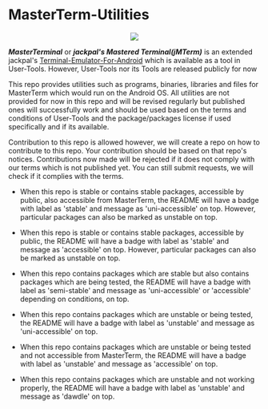 # MasterTerm-Utilities
<p align="center">
<a href="https://github.com/Master-Console/masterterm-utilities/" alt="Semi-Stable and Accessible"><img src="https://img.shields.io/badge/semi--stable-accessible-orange.svg" /></a>
</p>

**_MasterTerminal_** or **_jackpal's Mastered Terminal(jMTerm)_** is an extended jackpal's [Terminal-Emulator-For-Android](https://github.com/jackpal/Android-Terminal-Emulator) which is available as 
a tool in User-Tools. However, User-Tools nor its Tools are released publicly for now

This repo provides utilities such as programs, binaries, libraries and files for MasterTerm which would run on the Android OS.
All utilities are not provided for now in this repo and will be revised regularly but published ones will successfully work and should
be used based on the terms and conditions of User-Tools and the package/packages license if used specifically and if its available.

Contribution to this repo is allowed however, we will create a repo on how to contribute to this repo. Your contribution should be based on
that repo's notices. Contributions now made will be rejected if it does not comply with our terms which is not published yet. You can still
submit requests, we will check if it complies with the terms.

* When this repo is stable or contains stable packages, accessible by public, also accessible from MasterTerm, the README will have
  a badge with label as 'stable' and message as 'uni-accessible' on top. However, particular packages can also be marked as unstable on top.

* When this repo is stable or contains stable packages, accessible by public, the README will have
  a badge with label as 'stable' and message as 'accessible' on top. However, particular packages can also be marked as unstable on top.
 
* When this repo contains packages which are stable but also contains packages which are being tested, the README will have
  a badge with label as 'semi-stable' and message as 'uni-accessible' or 'accessible' depending on conditions, on top.
  
* When this repo contains packages which are unstable or being tested, the README will have
  a badge with label as 'unstable' and message as 'uni-accessible' on top.
  
* When this repo contains packages which are unstable or being tested and not accessible from MasterTerm, the README will have
  a badge with label as 'unstable' and message as 'accessible' on top.
  
* When this repo contains packages which are unstable and not working properly, the README will have
  a badge with label as 'unstable' and message as 'dawdle' on top.
